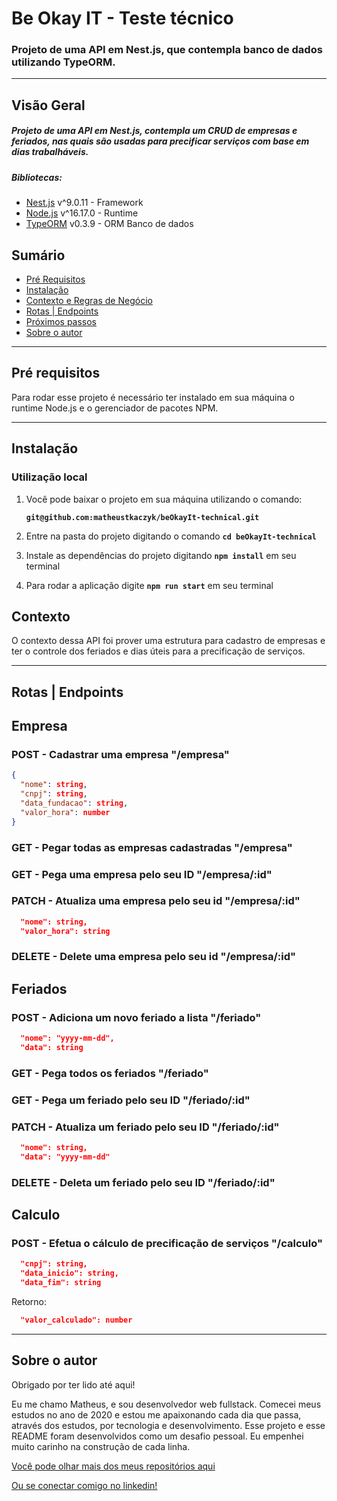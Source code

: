 # Be Okay IT - Teste técnico

### Projeto de uma API em Nest.js, que contempla banco de dados utilizando TypeORM.

---

## Visão Geral

##### Projeto de uma API em Nest.js, contempla um CRUD de empresas e feriados, nas quais são usadas para precificar serviços com base em dias trabalháveis.

##### Bibliotecas:

- [Nest.js](http://nestjs.com/) v^9.0.11 - Framework
- [Node.js](https://nodejs.org) v^16.17.0 - Runtime
- [TypeORM](https://typeorm.io/) v0.3.9 - ORM Banco de dados

## **Sumário**

- [Pré Requisitos](#pré-requisitos)
- [Instalação](#instalação)
- [Contexto e Regras de Negócio](#contexto-e-regras-de-negócio)
- [Rotas | Endpoints](#rotas-|-endpoints)
- [Próximos passos](#próximos-passos)
- [Sobre o autor](#sobre-o-autor)

---

## **Pré requisitos**

Para rodar esse projeto é necessário ter instalado em sua máquina o runtime Node.js e o gerenciador de pacotes NPM.

---

## **Instalação**

### Utilização local

1. Você pode baixar o projeto em sua máquina utilizando o comando:

   **`git@github.com:matheustkaczyk/beOkayIt-technical.git`**

2. Entre na pasta do projeto digitando o comando **`cd beOkayIt-technical`**

3. Instale as dependências do projeto digitando **`npm install`** em seu terminal

4. Para rodar a aplicação digite **`npm run start`** em seu terminal

## **Contexto**
O contexto dessa API foi prover uma estrutura para cadastro de empresas e ter o controle dos feriados e dias úteis para a precificação de serviços.

---

## **Rotas | Endpoints**

## Empresa
### POST - Cadastrar uma empresa "/empresa"
```json
{
  "nome": string,
  "cnpj": string,
  "data_fundacao": string,
  "valor_hora": number
}
```
### GET - Pegar todas as empresas cadastradas "/empresa"

### GET - Pega uma empresa pelo seu ID "/empresa/:id"

### PATCH - Atualiza uma empresa pelo seu id "/empresa/:id"
```json
  "nome": string,
  "valor_hora": string
```

### DELETE - Delete uma empresa pelo seu id "/empresa/:id"

## Feriados
### POST - Adiciona um novo feriado a lista "/feriado"
```json
  "nome": "yyyy-mm-dd",
  "data": string
```

### GET - Pega todos os feriados "/feriado"

### GET - Pega um feriado pelo seu ID "/feriado/:id"

### PATCH - Atualiza um feriado pelo seu ID "/feriado/:id"
```json
  "nome": string,
  "data": "yyyy-mm-dd"
```

### DELETE - Deleta um feriado pelo seu ID "/feriado/:id"

## Calculo
### POST - Efetua o cálculo de precificação de serviços "/calculo"
```json
  "cnpj": string,
  "data_inicio": string,
  "data_fim": string
```
Retorno:
```json
  "valor_calculado": number
```

---
## **Sobre o autor**

Obrigado por ter lido até aqui!

Eu me chamo Matheus, e sou desenvolvedor web fullstack. Comecei meus estudos no ano de 2020 e estou me apaixonando cada dia que passa, através dos estudos, por tecnologia e desenvolvimento. Esse projeto e esse README foram desenvolvidos como um desafio pessoal. Eu empenhei muito carinho na construção de cada linha.

[Você pode olhar mais dos meus repositórios aqui](https://github.com/matheustkaczyk)

[Ou se conectar comigo no linkedin!](https://www.linkedin.com/in/matheustkaczykribeiro/)
